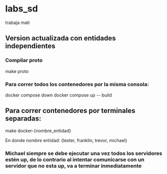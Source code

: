 # labs_sd
trabaja mati

## Version actualizada con entidades independientes

### Compilar proto
make proto

### Para correr todos los contenedores por la misma consola:
docker compose down
docker compose up -- build

## Para correr contenedores por terminales separadas:
make docker-{nombre_entidad}

En donde nombre entidad: {lester, franklin, trevor, michael}

### Michael siempre se debe ejecutar una vez todos los servidores estén up, de lo contrario al intentar comunicarse con un servidor que no esta up, va a terminar inmediatamente